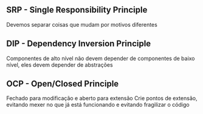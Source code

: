 ## SRP - Single Responsibility Principle

Devemos separar coisas que mudam por motivos diferentes

## DIP - Dependency Inversion Principle

Componentes de alto nível não devem depender de componentes de baixo nível, eles devem depender de abstrações

## OCP - Open/Closed Principle

Fechado para modificação e aberto para extensão
Crie pontos de extensão, evitando mexer no que já está funcionando e evitando fragilizar o código
